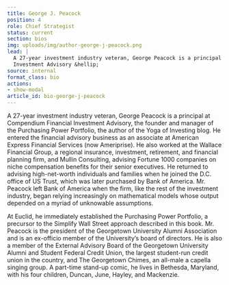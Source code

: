 ```yaml
---
title: George J. Peacock
position: 4
role: Chief Strategist
status: current
section: bios
img: uploads/img/author-george-j-peacock.png
lead: |
  A 27-year investment industry veteran, George Peacock is a principal at Compendium Financial
  Investment Advisory &hellip;
source: internal
format_class: bio
actions:
- show-modal
article_id: bio-george-j-peacock
---
```


A 27-year investment industry veteran, George Peacock is a principal at Compendium Financial
Investment Advisory, the founder and manager of the Purchasing Power Portfolio, the author of the
Yoga of Investing blog. He entered the financial advisory business as an associate at American
Express Financial Services (now Ameriprise). He also worked at the Wallace Financial Group, a
regional insurance, investment, retirement, and financial planning firm, and Mullin Consulting,
advising Fortune 1000 companies on niche compensation benefits for their senior executives. He
returned to advising high-net-worth individuals and families when he joined the D.C. office of US
Trust, which was later purchased by Bank of America. Mr. Peacock left Bank of America when the firm,
like the rest of the investment industry, began relying increasingly on mathematical models whose
output depended on a myriad of unknowable assumptions.

At Euclid, he immediately established the Purchasing Power Portfolio, a precursor to the Simplify
Wall Street approach described in this book. Mr. Peacock is the president of the Georgetown
University Alumni Association and is an ex-officio member of the University’s board of directors. He
is also a member of the External Advisory Board of the Georgetown University Alumni and Student
Federal Credit Union, the largest student-run credit union in the country, and The Georgetown
Chimes, an all-male a capella singing group. A part-time stand-up comic, he lives in Bethesda,
Maryland, with his four children, Duncan, June, Hayley, and Mackenzie.

